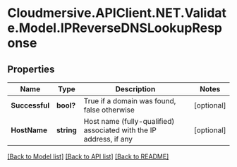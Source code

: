 # Cloudmersive.APIClient.NET.Validate.Model.IPReverseDNSLookupResponse
## Properties

Name | Type | Description | Notes
------------ | ------------- | ------------- | -------------
**Successful** | **bool?** | True if a domain was found, false otherwise | [optional] 
**HostName** | **string** | Host name (fully-qualified) associated with the IP address, if any | [optional] 

[[Back to Model list]](../README.md#documentation-for-models) [[Back to API list]](../README.md#documentation-for-api-endpoints) [[Back to README]](../README.md)

